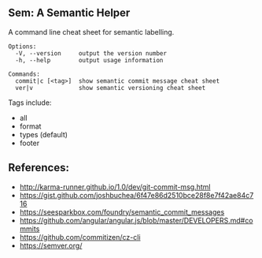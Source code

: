 ## Sem: A Semantic Helper

A command line cheat sheet for semantic labelling.

```
Options:
  -V, --version     output the version number
  -h, --help        output usage information

Commands:
  commit|c [<tag>]  show semantic commit message cheat sheet
  ver|v             show semantic versioning cheat sheet
```

Tags include:

- all
- format
- types (default)
- footer

## References:

- http://karma-runner.github.io/1.0/dev/git-commit-msg.html
- https://gist.github.com/joshbuchea/6f47e86d2510bce28f8e7f42ae84c716
- https://seesparkbox.com/foundry/semantic_commit_messages
- https://github.com/angular/angular.js/blob/master/DEVELOPERS.md#commits
- https://github.com/commitizen/cz-cli
- https://semver.org/
